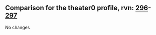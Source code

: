 ## Comparison for the theater0 profile, rvn: [296](https://github.com/PRO100KatYT/FortniteProfileRevisions/tree/main/profiles/theater0/296%20theater0.json)-[297](https://github.com/PRO100KatYT/FortniteProfileRevisions/tree/main/profiles/theater0/297%20theater0.json)

No changes

